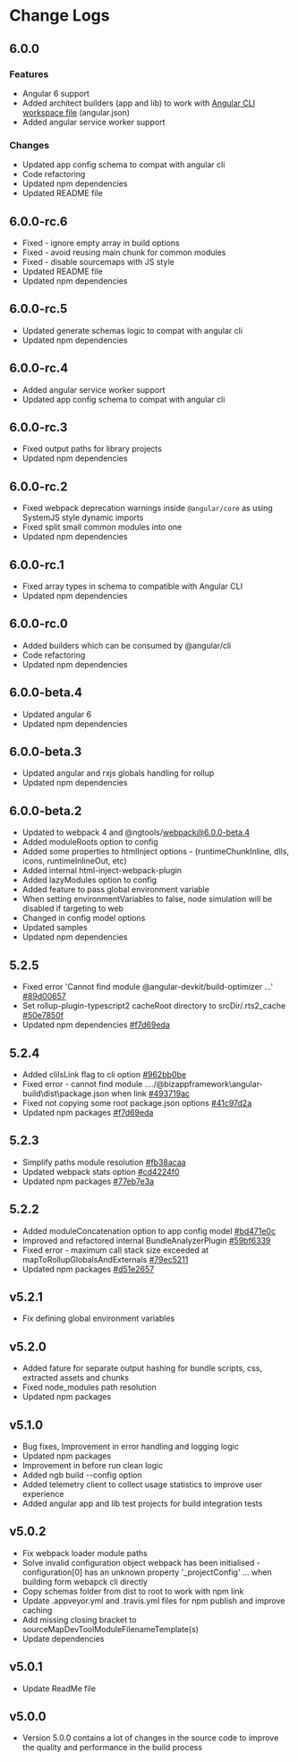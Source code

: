 # Change Logs

## 6.0.0

### Features

- Angular 6 support
- Added architect builders (app and lib) to work with [Angular CLI workspace file](https://github.com/angular/angular-cli/wiki/angular-workspace) (angular.json)
- Added angular service worker support

### Changes

- Updated app config schema to compat with angular cli
- Code refactoring
- Updated npm dependencies
- Updated README file

## 6.0.0-rc.6

- Fixed - ignore empty array in build options
- Fixed - avoid reusing main chunk for common modules
- Fixed - disable sourcemaps with JS style
- Updated README file
- Updated npm dependencies

## 6.0.0-rc.5

- Updated generate schemas logic to compat with angular cli
- Updated npm dependencies

## 6.0.0-rc.4

- Added angular service worker support
- Updated app config schema to compat with angular cli

## 6.0.0-rc.3

- Fixed output paths for library projects
- Updated npm dependencies

## 6.0.0-rc.2

- Fixed webpack deprecation warnings inside `@angular/core` as using SystemJS style dynamic imports
- Fixed split small common modules into one
- Updated npm dependencies

## 6.0.0-rc.1

- Fixed array types in schema to compatible with Angular CLI
- Updated npm dependencies

## 6.0.0-rc.0

- Added builders which can be consumed by @angular/cli
- Code refactoring
- Updated npm dependencies

## 6.0.0-beta.4

- Updated angular 6
- Updated npm dependencies

## 6.0.0-beta.3

- Updated angular and rxjs globals handling for rollup
- Updated npm dependencies

## 6.0.0-beta.2

- Updated to webpack 4 and @ngtools/webpack@6.0.0-beta.4
- Added moduleRoots option to config
- Added some properties to htmlInject options - (runtimeChunkInline, dlls, icons, runtimeInlineOut, etc)
- Added internal html-inject-webpack-plugin
- Added lazyModules option to config
- Added feature to pass global environment variable
- When setting environmentVariables to false, node simulation will be disabled if targeting to web
- Changed in config model options
- Updated samples
- Updated npm dependencies

## 5.2.5

- Fixed error 'Cannot find module @angular-devkit/build-optimizer ...' [#89d00657](https://github.com/BizAppFramework/angular-build/commit/89d0065787a08d835f7eb43f5c12c3f76984a29b)
- Set rollup-plugin-typescript2 cacheRoot directory to srcDir/.rts2_cache [#50e7850f](https://github.com/BizAppFramework/angular-build/commit/50e7850f861ace19e21b103179b998631cad4350)
- Updated npm dependencies [#f7d69eda](https://github.com/BizAppFramework/angular-build/commit/f7d69eda0f91500b76c0845ee449a999b9c27eb7)

## 5.2.4

- Added cliIsLink flag to cli option [#962bb0be](https://github.com/BizAppFramework/angular-build/commit/962bb0be75eef907d6517098e48404a7d6c30361)
- Fixed error - cannot find module ..../@bizappframework\angular-build\dist\package.json when link [#493719ac](https://github.com/BizAppFramework/angular-build/commit/493719ac417ce265bb05451edc0006282d31eed8)
- Fixed not copying some root package.json options [#41c97d2a](https://github.com/BizAppFramework/angular-build/commit/41c97d2a725034909e867e3ae8428f9425f17f23)
- Updated npm packages [#f7d69eda](https://github.com/BizAppFramework/angular-build/commit/f7d69eda0f91500b76c0845ee449a999b9c27eb7)

## 5.2.3

- Simplify paths module resolution [#fb38acaa](https://github.com/BizAppFramework/angular-build/commit/fb38acaa422b31272e888d66e512b96987f5b30b)
- Updated webpack stats option [#cd4224f0](https://github.com/BizAppFramework/angular-build/commit/cd4224f0f4575d12f8bf65ba96d66f0c460258ff)
- Updated npm packages [#77eb7e3a](https://github.com/BizAppFramework/angular-build/commit/77eb7e3ab996f776013f156060a05ffce4258043)

## 5.2.2

- Added moduleConcatenation option to app config model [#bd471e0c](https://github.com/BizAppFramework/angular-build/commit/bd471e0c93536db07644fb7cac1e0f4a1d121ad9)
- Improved and refactored internal BundleAnalyzerPlugin [#59bf6339](https://github.com/BizAppFramework/angular-build/commit/59bf63397e816168507a4b4f6a84d5fe53793229)
- Fixed error - maximum call stack size exceeded at mapToRollupGlobalsAndExternals [#79ec5211](https://github.com/BizAppFramework/angular-build/commit/79ec5211a232c02fc36be85c21dfbd99b9d5132a)
- Updated npm packages [#d51e2657](https://github.com/BizAppFramework/angular-build/commit/d51e265727d52ca3fba5066696319340b65f15a2)

## v5.2.1

- Fix defining global environment variables

## v5.2.0

- Added fature for separate output hashing for bundle scripts, css, extracted assets and chunks
- Fixed node_modules path resolution
- Updated npm packages

## v5.1.0

- Bug fixes, Improvement in error handling and logging logic
- Updated npm packages
- Improvement in before run clean logic
- Added ngb build --config option
- Added telemetry client to collect usage statistics to improve user experience
- Added angular app and lib test projects for build integration tests

## v5.0.2

- Fix webpack loader module paths
- Solve invalid configuration object webpack has been initialised - configuration[0] has an unknown property '_projectConfig' ... when building form webapck cli directly
- Copy schemas folder from dist to root to work with npm link
- Update .appveyor.yml and .travis.yml files for npm publish and improve caching
- Add missing closing bracket to sourceMapDevToolModuleFilenameTemplate(s)
- Update dependencies

## v5.0.1

- Update ReadMe file

## v5.0.0

- Version 5.0.0 contains a lot of changes in the source code to improve the quality and performance in the build process